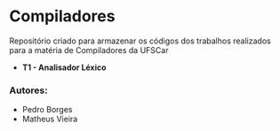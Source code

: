 # Compiladores
Repositório criado para armazenar os códigos dos trabalhos realizados para a matéria de Compiladores da UFSCar

- **T1 - Analisador Léxico**

### Autores:
- Pedro Borges
- Matheus Vieira
